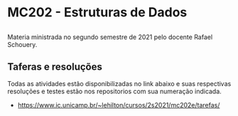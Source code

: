 # MC202 - Estruturas de Dados

## 
Materia ministrada no segundo semestre de 2021 pelo docente Rafael Schouery.

## Taferas e resoluções
Todas as atividades estão disponibilizadas no link abaixo e suas respectivas resoluções e testes estão nos repositorios com sua numeração indicada. 

* https://www.ic.unicamp.br/~lehilton/cursos/2s2021/mc202e/tarefas/ 